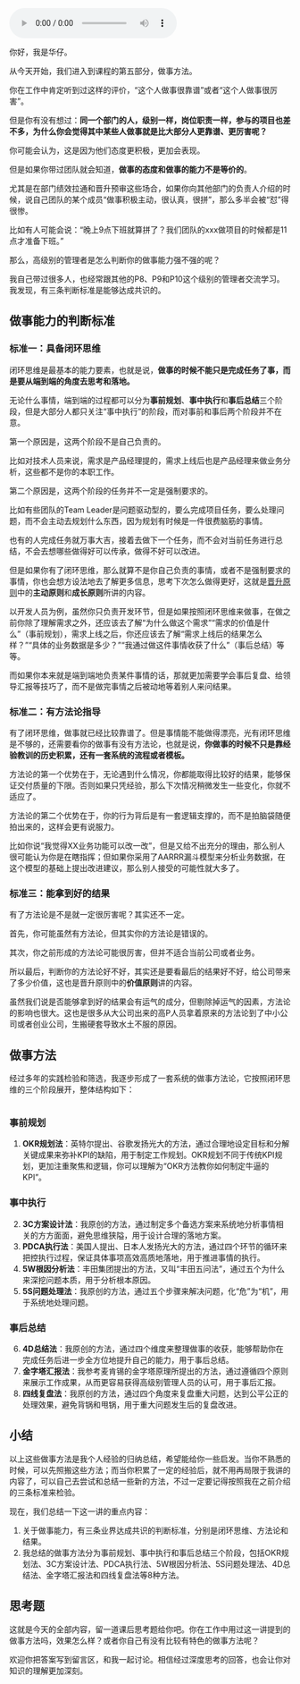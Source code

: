 <audio title="21 _ 导学：你应该掌握哪些做事方法？" src="https://static001.geekbang.org/resource/audio/18/aa/1879a600ce856798e9fd6103f3c2b8aa.mp3" controls="controls"></audio> 
<p>你好，我是华仔。</p><p>从今天开始，我们进入到课程的第五部分，做事方法。</p><p>你在工作中肯定听到过这样的评价，“这个人做事很靠谱”或者“这个人做事很厉害”。</p><p>但是你有没有想过：<strong>同一个部门的人，级别一样，岗位职责一样，参与的项目也差不多，为什么你会觉得其中某些人做事就是比大部分人更靠谱、更厉害呢？</strong></p><p>你可能会认为，这是因为他们态度更积极，更加会表现。</p><p>但是如果你带过团队就会知道，<strong>做事的态度和做事的能力不是等价的</strong>。</p><p>尤其是在部门绩效拉通和晋升预审这些场合，如果你向其他部门的负责人介绍的时候，说自己团队的某个成员“做事积极主动，很认真，很拼”，那么多半会被“怼”得很惨。</p><p>比如有人可能会说：“晚上9点下班就算拼了？我们团队的xxx做项目的时候都是11点才准备下班。”</p><p>那么，高级别的管理者是怎么判断你的做事能力强不强的呢？</p><p>我自己带过很多人，也经常跟其他的P8、P9和P10这个级别的管理者交流学习。我发现，有三条判断标准是能够达成共识的。</p><h2>做事能力的判断标准</h2><h3>标准一：具备闭环思维</h3><p>闭环思维是最基本的能力要素，也就是说，<strong>做事的时候不能只是完成任务了事，而是要从端到端的角度去思考和落地。</strong></p><p>无论什么事情，端到端的过程都可以分为<strong>事前规划</strong>、<strong>事中执行</strong>和<strong>事后总结</strong>三个阶段，但是大部分人都只关注“事中执行”的阶段，而对事前和事后两个阶段并不在意。</p><!-- [[[read_end]]] --><p>第一个原因是，这两个阶段不是自己负责的。</p><p>比如对技术人员来说，需求是产品经理提的，需求上线后也是产品经理来做业务分析，这些都不是你的本职工作。</p><p>第二个原因是，这两个阶段的任务并不一定是强制要求的。</p><p>比如有些团队的Team Leader是问题驱动型的，要么完成项目任务，要么处理问题，而不会主动去规划什么东西，因为规划有时候是一件很费脑筋的事情。</p><p>也有的人完成任务就万事大吉，接着去做下一个任务，而不会对当前任务进行总结，不会去想哪些做得好可以传承，做得不好可以改进。</p><p>但是如果你有了闭环思维，那么就算不是你自己负责的事情，或者不是强制要求的事情，你也会想方设法地去了解更多信息，思考下次怎么做得更好，这就是<a href="https://time.geekbang.org/column/article/314649">晋升原则</a>中的<strong>主动原则</strong>和<strong>成长原则</strong>所讲的内容。</p><p>以开发人员为例，虽然你只负责开发环节，但是如果按照闭环思维来做事，在做之前你除了理解需求之外，还应该去了解“为什么做这个需求”“需求的价值是什么”（事前规划），需求上线之后，你还应该去了解“需求上线后的结果怎么样？”“具体的业务数据是多少？”“我通过做这件事情收获了什么”（事后总结）等等。</p><p>而如果你本来就是端到端地负责某件事情的话，那就更加需要学会事后复盘、给领导汇报等技巧了，而不是做完事情之后被动地等着别人来问结果。</p><h3>标准二：有方法论指导</h3><p>有了闭环思维，做事就已经比较靠谱了。但是事情能不能做得漂亮，光有闭环思维是不够的，还需要看你的做事有没有方法论，也就是说，<strong>你做事的时候不只是靠经验教训的历史积累，还有一套系统的流程或者模板。</strong></p><p>方法论的第一个优势在于，无论遇到什么情况，你都能取得比较好的结果，能够保证交付质量的下限。否则如果只凭经验，那么下次情况稍微发生一些变化，你就不适应了。</p><p>方法论的第二个优势在于，你的行为背后是有一套逻辑支撑的，而不是拍脑袋随便拍出来的，这样会更有说服力。</p><p>比如你说“我觉得XX业务功能可以改一改”，但是又给不出充分的理由，那么别人很可能认为你是在瞎指挥；但如果你采用了AARRR漏斗模型来分析业务数据，在这个模型的基础上提出改进建议，那么别人接受的可能性就大多了。</p><h3>标准三：能拿到好的结果</h3><p>有了方法论是不是就一定很厉害呢？其实还不一定。</p><p>首先，你可能虽然有方法论，但其实你的方法论是错误的。</p><p>其次，你之前形成的方法论可能很厉害，但并不适合当前公司或者业务。</p><p>所以最后，判断你的方法论好不好，其实还是要看最后的结果好不好，给公司带来了多少价值，这也是晋升原则中的<strong>价值原则</strong>讲的内容。</p><p>虽然我们说是否能够拿到好的结果会有运气的成分，但剔除掉运气的因素，方法论的影响也很大。这也是很多从大公司出来的高P人员拿着原来的方法论到了中小公司或者创业公司，生搬硬套导致水土不服的原因。</p><h2>做事方法</h2><p>经过多年的实践检验和筛选，我逐步形成了一套系统的做事方法论，它按照闭环思维的三个阶段展开，整体结构如下：</p><p><img src="https://static001.geekbang.org/resource/image/36/1d/366ba1c6c43da49482bcb37c74f8711d.jpg" alt=""></p><h3>事前规划</h3><ol>
<li><strong>OKR规划法</strong>：英特尔提出、谷歌发扬光大的方法，通过合理地设定目标和分解关键成果来弥补KPI的缺陷，用于制定工作规划。OKR规划不同于传统KPI规划，更加注重聚焦和逻辑，你可以理解为“OKR方法教你如何制定牛逼的KPI”。</li>
</ol><h3>事中执行</h3><ol start="2">
<li><strong>3C方案设计法</strong>：我原创的方法，通过制定多个备选方案来系统地分析事情相关的方方面面，避免思维狭隘，用于设计合理的落地方案。</li>
<li><strong>PDCA执行法</strong>：美国人提出、日本人发扬光大的方法，通过四个环节的循环来把控执行过程，保证具体事项高效高质地落地，用于推进事情的执行。</li>
<li><strong>5W根因分析法</strong>：丰田集团提出的方法，又叫“丰田五问法”，通过五个为什么来深挖问题本质，用于分析根本原因。</li>
<li><strong>5S问题处理法</strong>：我原创的方法，通过五个步骤来解决问题，化“危”为“机”，用于系统地处理问题。</li>
</ol><h3>事后总结</h3><ol start="6">
<li><strong>4D总结法</strong>：我原创的方法，通过四个维度来整理做事的收获，能够帮助你在完成任务后进一步全方位地提升自己的能力，用于事后总结。</li>
<li><strong>金字塔汇报法</strong>：我参考麦肯锡的金字塔原理所提出的方法，通过遵循四个原则来展示工作成果，从而更容易获得高级别管理人员的认可，用于事后汇报。</li>
<li><strong>四线复盘法</strong>：我原创的方法，通过四个角度来复盘重大问题，达到公平公正的处理效果，避免背锅和甩锅，用于重大问题发生后的复盘改进。</li>
</ol><h2>小结</h2><p>以上这些做事方法是我个人经验的归纳总结，希望能给你一些启发。当你不熟悉的时候，可以先照搬这些方法；而当你积累了一定的经验后，就不用再局限于我讲的内容了，可以自己去尝试和总结一些新的方法，不过一定要记得按照我在之前介绍的三条标准来检验。</p><p>现在，我们总结一下这一讲的重点内容：</p><ol>
<li>关于做事能力，有三条业界达成共识的判断标准，分别是闭环思维、方法论和结果。</li>
<li>我总结的做事方法分为事前规划、事中执行和事后总结三个阶段，包括OKR规划法、3C方案设计法、PDCA执行法、5W根因分析法、5S问题处理法、4D总结法、金字塔汇报法和四线复盘法等8种方法。</li>
</ol><h2>思考题</h2><p>这就是今天的全部内容，留一道课后思考题给你吧。你在工作中用过这一讲提到的做事方法吗，效果怎么样？或者你自己有没有比较有特色的做事方法呢？</p><p>欢迎你把答案写到留言区，和我一起讨论。相信经过深度思考的回答，也会让你对知识的理解更加深刻。<br>
<img src="https://static001.geekbang.org/resource/image/ef/y6/ef949dfaf673c73822893bd43f36eyy6.jpeg" alt=""></p>